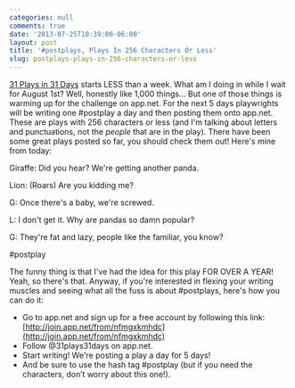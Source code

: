 ```yaml
---
categories: null
comments: true
date: '2013-07-25T10:39:00-06:00'
layout: post
title: '#postplays, Plays In 256 Characters Or Less'
slug: postplays-plays-in-256-characters-or-less
---
```


[31 Plays in 31 Days](http://31plays31days.com/) starts LESS than a week. What am I doing in while I wait for August 1st? Well, honestly like 1,000 things... But one of those things is warming up for the challenge on app.net. For the next 5 days playwrights will be writing one #postplay a day and then posting them onto app.net. These are plays with 256 characters or less (and I'm talking about letters and punctuations, not the *people* that are in the play). There have been some great plays posted so far, you should check them out! Here's mine from today:

Giraffe: Did you hear? We're getting another panda. 
 
Lion: (Roars) Are you kidding me?  

G: Once there's a baby, we're screwed.  

L: I don't get it. Why are pandas so damn popular?  

G: They're fat and lazy, people like the familiar, you know?  

 #postplay

The funny thing is that I've had the idea for this play FOR OVER A YEAR! Yeah, so there's that. Anyway, if you're interested in flexing your writing muscles and seeing what all the fuss is about #postplays, here's how you can do it:

* Go to app.net and sign up for a free account by following this link: [http://join.app.net/from/nfmgxkmhdc](http://join.app.net/from/nfmgxkmhdc)
* Follow @31plays31days on app.net.
* Start writing! We're posting a play a day for 5 days!
* And be sure to use the hash tag #postplay (but if you need the characters, don’t worry about this one!).
